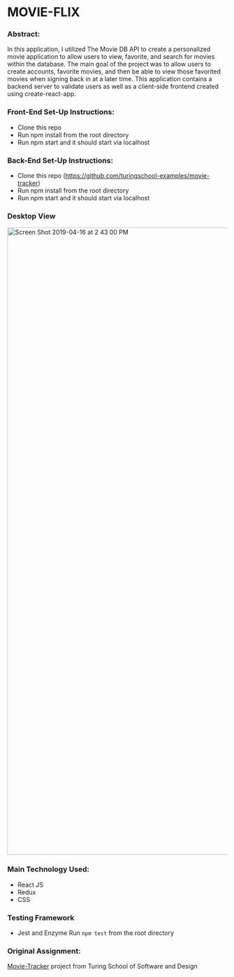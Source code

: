 # MOVIE-FLIX

### Abstract:
In this application, I utilized The Movie DB API to create a personalized movie application to allow users to view, favorite, and search for movies within the database. The main goal of the project was to allow users to create accounts, favorite movies, and then be able to view those favorited movies when signing back in at a later time. This application contains a backend server to validate users as well as a client-side frontend created using create-react-app. 

### Front-End Set-Up Instructions:
* Clone this repo
* Run npm install from the root directory
* Run npm start and it should start via localhost

### Back-End Set-Up Instructions:
* Clone this repo (https://github.com/turingschool-examples/movie-tracker)
* Run npm install from the root directory
* Run npm start and it should start via localhost

### Desktop View
<img width="1433" alt="Screen Shot 2019-04-16 at 2 43 00 PM" src="https://user-images.githubusercontent.com/41176822/56243053-e52e9500-6056-11e9-863a-be836218e072.png">

### Main Technology Used:
* React JS
* Redux
* CSS

### Testing Framework 
* Jest and Enzyme 
Run `npm test` from the root directory

### Original Assignment: 
[Movie-Tracker](https://github.com/turingschool-examples/movie-tracker) project from Turing School of Software and Design




